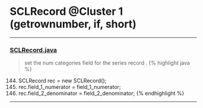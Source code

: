 # SCLRecord @Cluster 1 (getrownumber, if, short)

***

### [SCLRecord.java](https://searchcode.com/codesearch/view/15642475/)
> set the num categories field for the series record . 
{% highlight java %}
144. SCLRecord rec = new SCLRecord();
146. rec.field_1_numerator = field_1_numerator;
147. rec.field_2_denominator = field_2_denominator;
{% endhighlight %}

***

